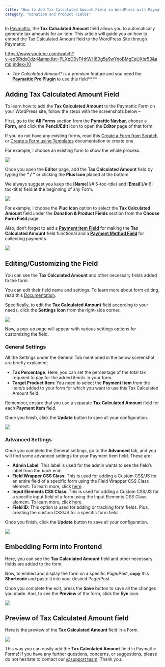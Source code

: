 ```yaml
---
title: "How to Add Tax Calculated Amount Field in WordPress with Paymattic?"
category: "Donation and Product Fields"
---
```

In [Paymattic](https://paymattic.com/), the **Tax Calculated Amount** field allows you to automatically generate tax amounts for an item. This article will guide you on how to embed the Tax Calculated Amount field to the WordPress Site through Paymattic.

https://www.youtube.com/watch?v=ed0RtdxCdz4&amp;list=PLXpD0vT4thWH80g5e9wYnoBMgEqUXbr53&amp;index=10 
- *Tax Calculated Amount** is a premium feature and you need the [**Paymattic Pro Plugin**](/how-to-install-and-activate-paymattic-in-wordpress) to use this field**.**

## Adding Tax Calculated Amount Field

To learn how to add the **Tax Calculated Amount** to the Paymattic Form on your WordPress site, follow the steps with the screenshots below –

First, go to the **All Forms** section from the **Pymattic Navbar,** choose a **Form,** and click the **Pencil/Edit** icon to open the **Editor** page of that form.

If you do not have any existing forms, read this [Create a Form from Scratch](https://docs.google.com/document/d/1tg7v6UFVUGX1UNwyztziuV4Al9srPSOnjO2aSiq0BDI/edit) or [Create a Form using Templates](/simple-form-templates) documentation to create one.

For example, I choose an existing form to show the whole process.

![](/images/donation-and-product-fields/how-to-add-tax-calculated-amount-field-in-wordpress-with-paymattic/1.-Open-desired-form-4-scaled.webp)

Once you open the **Editor** page, add the **Tax Calculated Amount** field by typing the **“ / ”** or clicking the **Plus Icon** placed at the bottom.

We always suggest you keep the [**Name**](/# 5-toc-title) and [**Email**](/# 6-toc-title) field at the beginning of any Form.

![](/images/donation-and-product-fields/how-to-add-tax-calculated-amount-field-in-wordpress-with-paymattic/2.-Type-or-click-icon-4.webp)

For example, I choose the **Pluc Icon** option to select the **Tax Calculated Amount** field under the **Donation &amp; Product Fields** section from the **Choose Form Field** page.

Also, don’t forget to add a [**Payment Item** **Field**](/how-to-add-payment-item-fields-in-wordpress-with-paymattic) for making the **Tax Calculated Amount** field functional and a [**Payment Method Field**](/how-to-use-the-payment-method-fields-section) for collecting payments.

![](/images/donation-and-product-fields/how-to-add-tax-calculated-amount-field-in-wordpress-with-paymattic/3.-Tax-Calculated-field.webp)

## Editing/Customizing the Field

You can see the **Tax Calculated Amount** and other necessary fields added to the form.

You can edit their field name and settings. To learn more about form editing, read this [Documentation](https://docs.google.com/document/d/1F_2BO_9SBL_sfEkgdle8psLyALeRU80qynEFqcuDCRg/edit#heading=h.x6au2mtvg965)*.*

Specifically, to edit the **Tax Calculated Amount** field according to your needs, click the **Settings Icon** from the right-side corner.

![](/images/donation-and-product-fields/how-to-add-tax-calculated-amount-field-in-wordpress-with-paymattic/4.-Settings-Icon-4.webp)

Now, a pop-up page will appear with various settings options for customizing the field.

### General Settings 

All the Settings under the General Tab mentioned in the below screenshot are briefly explained:
- **Tax Percentage:** Here, you can set the percentage of the total tax required to pay for the added item/s in your form.
- **Target Product Item**: You need to select the **Payment Item** from the item/s added to your form for which you want to use this Tax Calculated Amount field.

Remember, ensure that you use a separate **Tax Calculated Amount** field for each **Payment Item** field.

Once you finish, click the **Update** button to save all your configuration.

![](/images/donation-and-product-fields/how-to-add-tax-calculated-amount-field-in-wordpress-with-paymattic/5.-General-Settings-2.webp)

### Advanced Settings 

Once you complete the General settings, go to the **Advanced** tab, and you will find some advanced settings for your Payment Item field. These are:
- **Admin Label**: This label is used for the admin wants to see the field’s label from the back end.
- **Field Wrapper CSS Class**: This is used for adding a Custom CSS/JS for an entire field of a specific form using the Field Wrapper CSS Class element. To learn more, click [here](/how-to-create-custom-css-js-in-wordpress-with-paymattic).
- **Input Elements CSS Class**: This is used for adding a Custom CSS/JS for a specific input field of a form using the Input Elements CSS Class element. To learn more, click [here](/how-to-create-custom-css-js-in-wordpress-with-paymattic).
- **Field ID**: This option is used for adding or tracking form fields. Plus, creating the custom CSS/JS for a specific form field.

Once you finish, click the **Update** button to save all your configuration.

![](/images/donation-and-product-fields/how-to-add-tax-calculated-amount-field-in-wordpress-with-paymattic/6.-Advanced-Field.webp)

## Embedding Form into Frontend

Here, you can see the **Tax Calculated Amount** field and other necessary fields are added to the form.

Now, to embed and display the form on a specific Page/Post, **copy** this **Shortcode** and paste it into your desired Page/Post.

Once you complete the edit, press the **Save** button to save all the changes you made. And, to see the **Preview** of the form, click the **Eye** icon.

![](/images/donation-and-product-fields/how-to-add-tax-calculated-amount-field-in-wordpress-with-paymattic/7.-Save-preview-shortcode-buttons.webp)

## Preview of Tax Calculated Amount field

Here is the preview of the **Tax Calculated Amount** field in a Form.

![](/images/donation-and-product-fields/how-to-add-tax-calculated-amount-field-in-wordpress-with-paymattic/8.-Preview-of-Tax-Calculated-amount.webp)

This way you can easily add the **Tax Calculated Amount** field in Paymattic Forms!
If you have any further questions, concerns, or suggestions, please do not hesitate to contact our [@support team](https://wpmanageninja.com/support-tickets/?utm_source=wpmn&utm_medium=home&utm_campaign=site#/). Thank you.